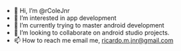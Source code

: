 - 👋 Hi, I’m @rColeJnr
- 👀 I’m interested in app development
- 🌱 I’m currently trying to master android development
- 💞️ I’m looking to collaborate on android studio projects.
- 📫 How to reach me email me, ricardo.m.jnr@gmail.com

<!---
I usually only push my code once a certain feature or  part of the project is complete, and that is why from time to time it may seem like I am not working on the project while that's not the case at all.
--->

